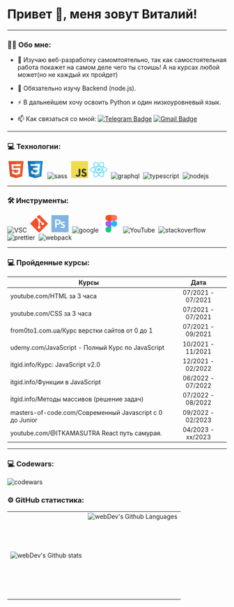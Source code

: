 
# Привет 👋, меня зовут Виталий!
---

### :man_technologist: Обо мне:


- :telescope: Изучаю веб-разработку самомтоятельно, так как самостоятельная работа покажет на самом деле чего ты стоишь! А на курсах любой может(но не каждый их пройдет)

- :seedling: Обязательно изучу Backend (node.js).

- :zap:  В дальнейшем хочу освоить Python и один низкоуровневый язык.


- :mailbox: Как связаться со мной: [![Telegram Badge](https://img.shields.io/badge/-beardmenx-blue?style=flat&logo=Telegram&logoColor=white)](https://t.me/BeardmenX) [![Gmail Badge](https://img.shields.io/badge/-gmail-red?style=flat&logo=Gmail&logoColor=white)](mailto:beardmenx@gmail.com)

---


### 💻 Технологии:

<div>

  <img src="https://github.com/devicons/devicon/blob/master/icons/html5/html5-original.svg" title="html5" alt="html5" width="40" height="40"/>
  <img src="https://github.com/devicons/devicon/blob/master/icons/css3/css3-original.svg" title="css" alt="css" width="40" height="40"/>&nbsp
   <img src="https://cdn-icons-png.flaticon.com/512/919/919831.png" title="sass" alt="sass" width="40" height="40"/>&nbsp
  <img src="https://github.com/devicons/devicon/blob/master/icons/javascript/javascript-original.svg" title="javascript" alt="javascript" width="40" height="40"/>
  <img src="https://github.com/devicons/devicon/blob/master/icons/react/react-original.svg" title="reactjs" alt="reactjs" width="40" height="40"/>&nbsp
    <img src="https://graphql.org/img/logo.svg" title="graphql" alt="graphql" width="40" height="40"/>&nbsp
  <img src="https://upload.wikimedia.org/wikipedia/commons/thumb/4/4c/Typescript_logo_2020.svg/1024px-Typescript_logo_2020.svg.png" title="typescript" alt="typescript" width="40" height="40"/>&nbsp
    <img src="https://camo.githubusercontent.com/a592e4641d068dd9c5bb86813115cd21d4b01b5a3dded5547733cf59923e81f9/68747470733a2f2f7261772e6769746875622e636f6d2f436972636c6543492d5075626c69632f63696d672d6e6f64652f6d61696e2f696d672f636972636c652d6e6f64656a732e7376673f73616e6974697a653d74727565" title="nodejs" alt="nodejs" width="40" height="40"/>&nbsp
  

---

### 🛠 Инструменты:

<div>
  <img src="https://cdn-icons-png.flaticon.com/512/906/906324.png" title="Visual Studio Code" alt="VSC" width="40" height="40"/>&nbsp;
    <img src="https://github.com/devicons/devicon/blob/master/icons/git/git-original.svg" title="git" alt="git" width="40" height="40"/>&nbsp
  <img src="https://github.com/devicons/devicon/blob/master/icons/photoshop/photoshop-plain.svg" title="photoshop" alt="photoshop" width="40" height="40"/>&nbsp;
  <img src="https://cdn-icons-png.flaticon.com/512/300/300221.png" title="google" alt="google" width="40" height="40"/>&nbsp;
  <img src="https://github.com/devicons/devicon/blob/master/icons/figma/figma-original.svg" title="figma" alt="figma" width="40" height="40"/>&nbsp;
  <img src="https://cdn-icons-png.flaticon.com/512/187/187210.png" title="YouTube" alt="YouTube" width="40" height="40"/>&nbsp;
  <img src="https://cdn-icons-png.flaticon.com/512/2111/2111628.png" title="stackoverflow" alt="stackoverflow" width="40" height="40"/>&nbsp;
    <img src="https://prettier.io/icon.png" title="prettier" alt="prettier" width="40" height="40"/>&nbsp;
          <img src="https://webpack.js.org/icon-square-small-slack.1c7f4f7a52c41f94.png" title="webpack" alt="webpack" width="40" height="40"/>&nbsp

</div>

---

### 💻 Пройденные курсы:

| Курсы                                                           | Дата              |
| ----------------------------------------------------------------| :---------------: |
|  youtube.com/HTML за 3 часа                                      | 07/2021 - 07/2021 |
|  youtube.com/CSS за 3 часа                                       | 07/2021 - 07/2021 |
|  from0to1.com.ua/Курс верстки сайтов от 0 до 1                   | 07/2021 - 09/2021 |
|  udemy.com/JavaScript - Полный Курс по JavaScript                | 10/2021 - 11/2021 |
|  itgid.info/Курс: JavaScript v2.0                                | 12/2021 - 02/2022 |
|  itgid.info/Функции в JavaScript                                 | 06/2022 - 07/2022 |
|  itgid.info/Методы массивов (решение задач)                      | 07/2022 - 08/2022 |
|  masters-of-code.com/Современный Javascript c 0 до Junior        | 09/2022 - 02/2023 |
|  youtube.com/@ITKAMASUTRA React путь самурая.        | 04/2023 - xx/2023 |
---

### 💻 Codewars:

![codewars](https://www.codewars.com/users/BeardmenX/badges/large)

### ⚙️ GitHub статистика:

<table>
  <tr>
    <td>
      <img align="left" src="http://github-readme-streak-stats.herokuapp.com?user=beardmenx&theme=cobalt" alt="webDev's Github stats" />
    </td>
    <td>
      <img height="195px" align="right" alt="webDev's Github Languages" src="https://github-readme-stats-sigma-five.vercel.app/api/top-langs/?username=beardmenx&layout=compact&theme=vision-friendly-dark" />
    </td>
  </tr>
</table>
